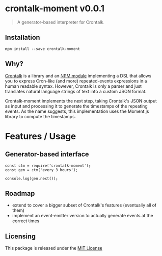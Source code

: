 # crontalk-moment v0.0.1
> A generator-based interpreter for Crontalk.



## Installation

	npm install --save crontalk-moment


## Why?

[Crontalk](https://github.com/lud77/cront-talk) is a library and an [NPM module](https://npmjs.com/package/crontalk) implementing a DSL that allows you to express Cron-like (and more) repeated-events expressions in a human readable syntax.
However, Crontalk is only a parser and just translates natural language strings of text into a custom JSON format.

Crontalk-moment implements the next step, taking Crontalk's JSON output as input and processing it to generate the timestamps of the repeating events.
As the name suggests, this implementation uses the Moment.js library to compute the timestamps.


# Features / Usage

## Generator-based interface

    const ctm = require('crontalk-moment');
	const gen = ctm('every 3 hours');

	console.log(gen.next());







## Roadmap

- extend to cover a bigger subset of Crontalk's features (eventually all of them)
- implement an event-emitter version to actually generate events at the correct times




## Licensing

This package is released under the [MIT License](https://opensource.org/licenses/MIT)

